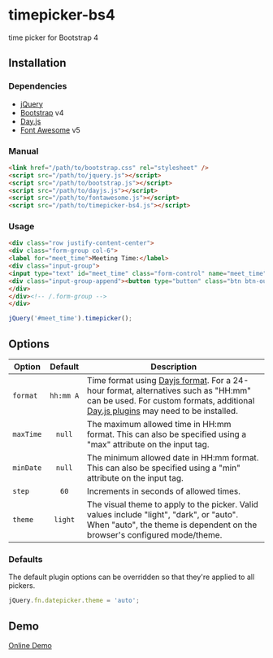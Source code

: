 timepicker-bs4
==============
time picker for Bootstrap 4

## Installation

### Dependencies
- [jQuery](https://jquery.com/)
- [Bootstrap](https://getbootstrap.com/docs/4.6/) v4
- [Day.js](https://day.js.org/)
- [Font Awesome](https://fontawesome.com/v5/docs) v5

### Manual

```html
<link href="/path/to/bootstrap.css" rel="stylesheet" />
<script src="/path/to/jquery.js"></script>
<script src="/path/to/bootstrap.js"></script>
<script src="/path/to/dayjs.js"></script>
<script src="/path/to/fontawesome.js"></script>
<script src="/path/to/timepicker-bs4.js"></script>
```

### Usage

```html
<div class="row justify-content-center">
<div class="form-group col-6">
<label for="meet_time">Meeting Time:</label>
<div class="input-group">
<input type="text" id="meet_time" class="form-control" name="meet_time" />
<div class="input-group-append"><button type="button" class="btn btn-outline-secondary" data-toggle="timepicker"><i class="far fa-clock"></i></button></div>
</div>
</div><!-- /.form-group -->
</div>
```

```javascript
jQuery('#meet_time').timepicker();
```

## Options

| Option | Default | Description |
| --- | :---: | --- |
| `format` | <code>hh:mm&nbsp;A</code> | Time format using [Dayjs format](https://day.js.org/docs/en/display/format). For a 24-hour format, alternatives such as "HH:mm" can be used. For custom formats, additional [Day.js plugins](https://day.js.org/docs/en/plugin/plugin) may need to be installed. |
| `maxTime` | `null` | The maximum allowed time in HH:mm format. This can also be specified using a "max" attribute on the input tag. |
| `minDate` | `null` | The minimum allowed date in HH:mm format. This can also be specified using a "min" attribute on the input tag. |
| `step` | `60` | Increments in seconds of allowed times. |
| `theme` | `light` | The visual theme to apply to the picker. Valid values include "light", "dark", or "auto". When "auto", the theme is dependent on the browser's configured mode/theme. |

### Defaults

The default plugin options can be overridden so that they're applied to all pickers.

```javascript
jQuery.fn.datepicker.theme = 'auto';
```

## Demo

<a href="https://lesilent.github.io/timepicker-bs4">Online Demo</a>